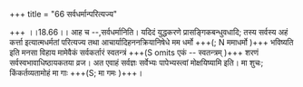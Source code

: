 +++
title = "66 सर्वधर्मान्परित्यज्य"

+++
।।18.66।। आह च --,सर्वधर्मानिति। यदिदं युद्धकरणे प्रासङ्गिकबन्धुवधादि; तस्य सर्वस्य अहं कर्त्ता इत्यात्मधर्मतां परित्यज्य तथा आचार्यादिहननक्रियानिषेधे मम धर्मो +++(; N ममाधर्मो )+++ भविष्यति इति मनसा विहाय मामेवैकं सर्वकर्तारं स्वतन्त्रं +++(S omits एकं -- स्वतन्त्रम् )+++ शरणं सर्वस्वभावाधिष्ठायकतया व्रज। अत एवाहं सर्वज्ञः सर्वेभ्यः पापेभ्यस्त्वां मोक्षयिष्यामि इति। मा शुचः; किंकर्तव्यतामोहं मा गाः +++(S; मा गमः )+++।
